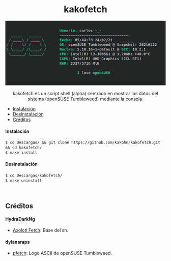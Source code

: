 <h1 align="center"> kakofetch </h1>
<p align="center"><img src="https://github.com/kakohn/kakofetch/blob/main/kakofetch.png" width="575px"></p>
<p align="center"> kakofetch es un script shell (alpha) centrado en mostrar los datos del sistema (openSUSE Tumbleweed) mediante la consola. </p>

- [Instalación](https://github.com/kakohn/kakofetch#instalaci%C3%B3n)
- [Desinstalación](https://github.com/kakohn/kakofetch#desinstalaci%C3%B3n)
- [Créditos](https://github.com/kakohn/kakofetch#desinstalaci%C3%B3n)

#### Instalación
```
$ cd Descargas/ && git clone https://github.com/kakohn/kakofetch.git && cd kakofetch/
$ make install
```

#### Desinstalación
```
$ cd Descargas/kakofetch/
$ make uninstall
```
<br>

## Créditos

#### HydraDarkNg
- [Axolotl Fetch](https://gitlab.com/HydraDarkNg/axolotlFetch): Base del sh.

#### dylanaraps
- [pfetch](https://github.com/dylanaraps/pfetch): Logo ASCII de openSUSE Tumbleweed.
